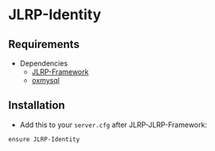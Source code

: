 # JLRP-Identity

## Requirements
* Dependencies
  * [JLRP-Framework](https://github.com/JolbakLife-RolePlay/JLRP-Framework)
  * [oxmysql](https://github.com/overextended/oxmysql)

## Installation
- Add this to your `server.cfg` after JLRP-JLRP-Framework:

```
ensure JLRP-Identity
```
